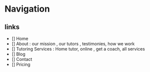 
# Navigation
## links
- [] Home
- [] About : our mission , our tutors , testimonies, how we work 
- [] Tutoring Services : Home tutor, online , get a coach, all services
- [] Blog
- [] Contact
- [] Pricing
